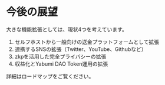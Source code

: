 # 今後の展望

大きな機能拡張としては、現状4つを考えています。

1. セルフホストから一般向けの送金プラットフォームとして拡張
2. 連携するSNSの拡張（Twitter、YouTube、Githubなど）
3. zkpを活用した完全プライバシーの拡張
4. 収益化とYabumi DAO Token運用の拡張

詳細はロードマップをご覧ください。
